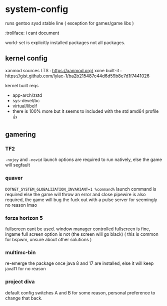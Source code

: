 # system-config

runs gentoo sysd stable line ( exception for games/game libs )

:trollface: i cant document

world-set is explicitly installed packages not all packages.

## kernel config

xanmod sources LTS : https://xanmod.org/
xone built-it : https://gist.github.com/lylac-1/ba2b215487c44d6d59b8e7d1f7441026

kernel built reqs 
* app-arch/zstd
* sys-devel/bc
* virtual/libelf
* there is 100% more but it seems to included with the std amd64 profile 👍
## gamering

### TF2
`-nojoy` and `-novid` launch options are required to run natively, else the game will segfault

### quaver 
`DOTNET_SYSTEM_GLOBALIZATION_INVARIANT=1 %command%` launch command is required else the game will throw an error and close
pipewire is also required, the game will bug the fuck out with a pulse server for seemingly no reason lmao

### forza horizon 5
fullscreen cant be used. window manager controlled fullscreen is fine, ingame full screen option is not (the screen will go black) ( this is common for bspwm, unsure about other solutions )

### multimc-bin
re-emerge the package once java 8 and 17 are installed, else it will keep java11 for no reason

### project diva
default config switches A and B for some reason, personal preference to change that back.
